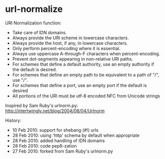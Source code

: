 url-normalize
=============

URI Normalization function:
   * Take care of IDN domains.
   * Always provide the URI scheme in lowercase characters.
   * Always provide the host, if any, in lowercase characters.
   * Only perform percent-encoding where it is essential.
   * Always use uppercase A-through-F characters when percent-encoding.
   * Prevent dot-segments appearing in non-relative URI paths.
   * For schemes that define a default authority, use an empty authority if the default is desired.
   * For schemes that define an empty path to be equivalent to a path of "/", use "/".
   * For schemes that define a port, use an empty port if the default is desired
   * All portions of the URI must be utf-8 encoded NFC from Unicode strings

Inspired by Sam Ruby's urlnorm.py: http://intertwingly.net/blog/2004/08/04/Urlnorm

History:
   * 10 Feb 2010: support for shebang (#!) urls
   * 28 Feb 2010: using 'http' schema by default when appropriate
   * 28 Feb 2010: added handling of IDN domains
   * 28 Feb 2010: code pep8-zation
   * 27 Feb 2010: forked from Sam Ruby's urlnorm.py
